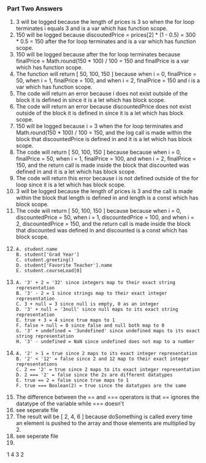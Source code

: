 ### Part Two Answers

1. 3 will be logged because the length of prices is 3 so when the for loop terminates i equals 3 and is a var which has function scope.
2. 150 will be logged because discoutedPrice = prices[2] * (1 - 0.5) = 300 * 0.5 = 150 after the for loop terminates and is a var which has function scope.
3. 150 will be logged because after the for loop terminates because finalPrice = Math.round(150 * 100) / 100 = 150 and finalPrice is a var which has function scope.
4. The function will return [ 50, 100, 150 ] because when i = 0, finalPrice = 50, when i = 1, finalPrice = 100, and when i = 2, finalPrice = 150 and i is a var which has function scope.
5. The code will return an error because i does not exist outside of the block it is defined in since it is a let which has block scope.
6. The code will return an error because discountedPrice does not exist outside of the block it is defined in since it is a let which has block scope.
7. 150 will be logged because i = 3 when the for loop terminates and Math.round(150 * 100) / 100 = 150, and the log call is made within the block that discountedPrice is defined in and it is a let which has block scope.
8. The code will return [ 50, 100, 150 ] because because when i = 0, finalPrice = 50, when i = 1, finalPrice = 100, and when i = 2, finalPrice = 150, and the return call is made inside the block that discounted was defined in and it is a let which has block scope.
9. The code will return this error because i is not defined outside of the for loop since it is a let which has block scope.
10.  3 will be logged because the length of prices is 3 and the call is made within the block that length is defined in and length is a const which has block scope.
11.  The code will return [ 50, 100, 150 ] because because when i = 0, discountedPrice = 50, when i = 1, discountedPrice = 100, and when i = 2, discountedPrice = 150, and the return call is made inside the block that discounted was defined in and discounted is a const which has block scope.
12. 
        A. student.name
        B. student['Grad Year']
        C. student.greeting()
        D. student['Favorite Teacher'].name
        E. student.courseLoad[0]
13. 
        A. '3' + 2 = '32' since integers map to their exact string representation
        B. '3' - 2 = 1 since strings map to their exact integer representation
        C. 3 + null = 3 since null is empty, 0 as an integer
        D. '3' + null = '3null' since null maps to its exact string representation
        E. true + 3 = 4 since true maps to 1
        F. false + null = 0 since false and null both map to 0
        G. '3' + undefined = '3undefined' since undefined maps to its exact string representation
        H. '3' - undefined = NaN since undefined does not map to a number
14. 
        A. '2' > 1 = true since 2 maps to its exact integer representation
        B. '2' < '12' = false since 2 and 12 map to their exact integer representations
        C. 2 == '2' = true since 2 maps to its exact integer representation
        D. 2 === '2' = false since the 2s are different datatypes 
        E. true == 2 = false since true maps to 1
        F. true === Boolean(2) = true since the datatypes are the same 
15. The difference between the == and === operators is that == ignores the datatype of the variable while === doesn't
16. see seperate file
17. The result will be [ 2, 4, 6 ] because doSomething is called every time an element is pushed to the array and those elements are multiplied by 2.
18. see seperate file
19. 
1
4
3
2